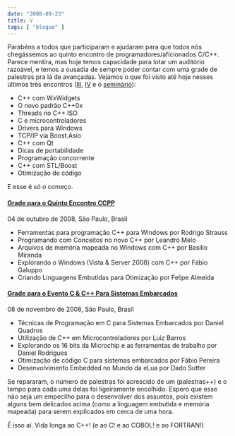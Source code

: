 ```yaml
---
date: "2008-09-23"
title: V
tags: [ "blogue" ]
---
```

Parabéns a todos que participaram e ajudaram para que todos nós chegássemos ao quinto encontro de programadores/aficionados C/C++. Parece mentira, mas hoje temos capacidade para lotar um auditório razoável, e temos a ousadia de sempre poder contar com uma grade de palestras pra lá de avançadas. Vejamos o que foi visto até hoje nesses últimos três encontros ([III](/cppcon-iii), [IV](/quarto-encontro-c) e o [seminário](http://www.caloni.com.br/seminario-ccpp-portabilidade-e-performance)):

  * C++ com WxWidgets
  * O novo padrão C++0x
  * Threads no C++ ISO
  * C e microcontroladores
  * Drivers para Windows
  * TCP/IP via Boost.Asio
  * C++ com Qt
  * Dicas de portabilidade
  * Programação concorrente
  * C++ com STL/Boost
  * Otimização de código

E esse é só o começo.

#### [Grade para o Quinto Encontro CCPP](http://www.ccppbrasil.org/wiki/Grupo:Encontro_V)

04 de outubro de 2008, São Paulo, Brasil
	
  * Ferramentas para programação C++ para Windows por Rodrigo Strauss
  * Programando com Conceitos no novo C++ por Leandro Melo
  * Arquivos de memória mapeada no Windows com C++ por Basílio Miranda
  * Explorando o Windows (Vista & Server 2008) com C++ por Fábio Galuppo
  * Criando Linguagens Embutidas para Otimização por Felipe Almeida

#### [Grade para o Evento C & C++ Para Sistemas Embarcados](http://www.temporealeventos.com.br/?area=118&tipo=1&id=2295)

08 de novembro de 2008, São Paulo, Brasil
	
  * Técnicas de Programação em C para Sistemas Embarcados por Daniel Quadros
  * Utilização de C++ em Microcontroladores por Luiz Barros
  * Explorando os 16 bits da Microchip e as ferramentas de trabalho por Daniel Rodrigues
  * Otimização de código C para sistemas embarcados por Fábio Pereira
  * Desenvolvimento Embedded no Mundo da eLua por Dado Sutter

Se repararam, o número de palestras foi acrescido de um (palestras++) e o tempo para cada uma delas foi ligeiramente encolhido. Espero que esse não seja um empecilho para o desenvolver dos assuntos, pois existem alguns bem delicados acima (como a linguagem embutida e memória mapeada) para serem explicados em cerca de uma hora.

É isso aí. Vida longa ao C++! (e ao C! e ao COBOL! e ao FORTRAN!)
